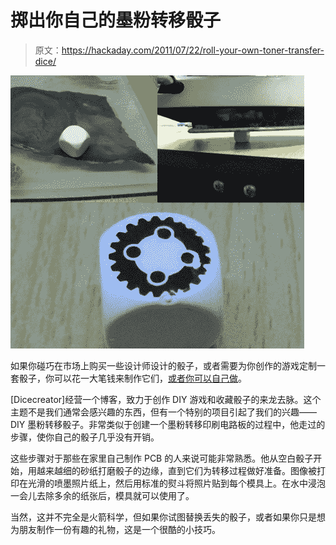 # 掷出你自己的墨粉转移骰子

> 原文：<https://hackaday.com/2011/07/22/roll-your-own-toner-transfer-dice/>

![diy_toner_transfer_dice](img/02d2483021e915180d65634042f335df.png "diy_toner_transfer_dice")

如果你碰巧在市场上购买一些设计师设计的骰子，或者需要为你创作的游戏定制一套骰子，你可以花一大笔钱来制作它们，[或者你可以自己做](http://www.dicecreator.com/2010/05/20/open-source-dice-making/)。

[Dicecreator]经营一个博客，致力于创作 DIY 游戏和收藏骰子的来龙去脉。这个主题不是我们通常会感兴趣的东西，但有一个特别的项目引起了我们的兴趣——DIY 墨粉转移骰子。非常类似于创建一个墨粉转移印刷电路板的过程中，他走过的步骤，使你自己的骰子几乎没有开销。

这些步骤对于那些在家里自己制作 PCB 的人来说可能非常熟悉。他从空白骰子开始，用越来越细的砂纸打磨骰子的边缘，直到它们为转移过程做好准备。图像被打印在光滑的喷墨照片纸上，然后用标准的熨斗将照片贴到每个模具上。在水中浸泡一会儿去除多余的纸张后，模具就可以使用了。

当然，这并不完全是火箭科学，但如果你试图替换丢失的骰子，或者如果你只是想为朋友制作一份有趣的礼物，这是一个很酷的小技巧。